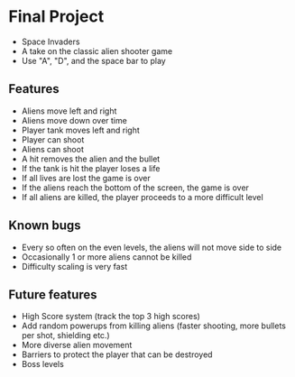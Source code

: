 # Final Project
* Space Invaders
* A take on the classic alien shooter game
* Use "A", "D", and the space bar to play



## Features
* Aliens move left and right
* Aliens move down over time
* Player tank moves left and right
* Player can shoot
* Aliens can shoot
* A hit removes the alien and the bullet
* If the tank is hit the player loses a life
* If all lives are lost the game is over
* If the aliens reach the bottom of the screen, the game is over
* If all aliens are killed, the player proceeds to a more difficult level

## Known bugs
* Every so often on the even levels, the aliens will not move side to side
* Occasionally 1 or more aliens cannot be killed
* Difficulty scaling is very fast 

## Future features
* High Score system (track the top 3 high scores)
* Add random powerups from killing aliens (faster shooting, more bullets per shot, shielding etc.)
* More diverse alien movement
* Barriers to protect the player that can be destroyed
* Boss levels


